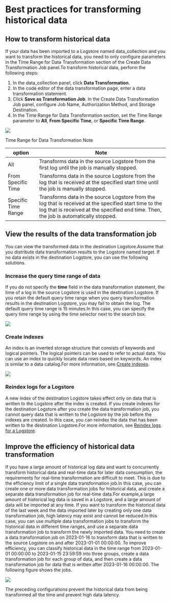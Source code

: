 # Best practices for transforming historical data

## How to transform historical data

If your data has been imported to a Logstore named data_collection and you want to transform the historical data, you need to only configure parameters in the Time Range for Data Transformation section of the Create Data Transformation Job panel.To transform historical data, perform the following steps:

1. In the data_collection panel, click **Data Transformation**.
2. In the code editor of the data transformation page, enter a data transformation statement.
3. Click **Save as Transformation Job**. In the Create Data Transformation Job panel, configure Job Name, Authorization Method, and Storage Destination.
4. In the Time Range for Data Transformation section, set the Time Range parameter to **All**, **From Specific Time**, or **Specific Time Range**.

![](/img/dataprocessdemo/其他/加工范围.png)

Time Range for Data Transformation Note

| option              | Note                                                                                                                                                                                            |
| ------------------- | ----------------------------------------------------------------------------------------------------------------------------------------------------------------------------------------------- |
| All                 | Transforms data in the source Logstore from the first log until the job is manually stopped.                                                                                                    |
| From Specific Time  | Transforms data in the source Logstore from the log that is received at the specified start time until the job is manually stopped.                                                             |
| Specific Time Range | Transforms data in the source Logstore from the log that is received at the specified start time to the log that is received at the specified end time. Then, the job is automatically stopped. |

## View the results of the data transformation job

You can view the transformed data in the destination Logstore.Assume that you distribute data transformation results to the Logstore named target. If no data exists in the destination Logstore, you can use the following solutions.

### Increase the query time range of data

If you do not specify the **time** field in the data transformation statement, the time of a log in the source Logstore is used in the destination Logstore. If you retain the default query time range when you query transformation results in the destination Logstore, you may fail to obtain the log. The default query time range is 15 minutes.In this case, you can specify the query time range by using the time selector next to the search box.

![](/img/dataprocessdemo/其他/时间选择.png)

### Create indexes

An index is an inverted storage structure that consists of keywords and logical pointers. The logical pointers can be used to refer to actual data. You can use an index to quickly locate data rows based on keywords. An index is similar to a data catalog.For more information, see [Create indexes](https://help.aliyun.com/document_detail/90732.html).

![](/img/dataprocessdemo/其他/未建索引报错.png)

### Reindex logs for a Logstore

A new index of the destination Logstore takes effect only on data that is written to the Logstore after the index is created. If you create indexes for the destination Logstore after you create the data transformation job, you cannot query data that is written to the Logstore by the job before the indexes are created. In this case, you can reindex the data that has been written to the destination Logstore.For more information, see [Reindex logs for a Logstore](https://help.aliyun.com/document_detail/154965.htm?spm=a2c4g.11186623.0.0.3e0756097AnQYK#task-2424026).

## Improve the efficiency of historical data transformation

If you have a large amount of historical log data and want to concurrently transform historical data and real-time data for later data consumption, the requirements for real-time transformation are difficult to meet. This is due to the efficiency limit of a single data transformation job.In this case, you can create one or more data transformation jobs for historical data, and create a separate data transformation job for real-time data.For example,a large amount of historical log data is saved in a Logstore, and a large amount of data will be imported at any time. If you want to transform the historical data of the last week and the data imported later by creating only one data transformation job, high latency may exist and cannot be reduced.In this case, you can use multiple data transformation jobs to transform the historical data in different time ranges, and use a separate data transformation job to transform the newly imported data.
You need to create a data transformation job on 2023-01-16 to transform data that is written to the source Logstore on and after 2023-01-01 00:00:00. To improve efficiency, you can classify historical data in the time range from 2023-01-01 00:00:00 to 2023-01-15 23:59:59 into three groups, create a data transformation job for each group of data, and then create a data transformation job for data that is written after 2023-01-16 00:00:00. The following figure shows the jobs.

![](/img/dataprocessdemo/其他/任务分割图示.png)

The preceding configurations prevent the historical data from being transformed all the time and prevent high data latency.
